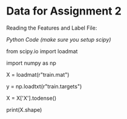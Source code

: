 # Data for Assignment 2

Reading the Features and Label File:

*Python Code (make sure you setup scipy)*

from scipy.io import loadmat

import numpy as np

X = loadmat(r"train.mat")

y = np.loadtxt(r"train.targets")

X = X['X'].todense()

print(X.shape)

